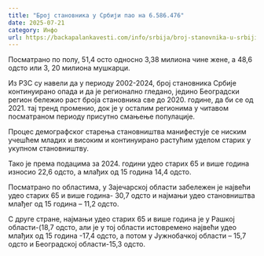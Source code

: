 ```yaml
---
title: "Број становника у Србији пао на 6.586.476"
date: 2025-07-21
category: Инфо
url: https://backapalankavesti.com/info/srbija/broj-stanovnika-u-srbiji-pao-na-6-586-476/
---
```


Посматрано по полу, 51,4 осто односно 3,38 милиона чине жене, а 48,6 одсто или 3, 20 милиона мушкарци.

Из РЗС су навели да у периоду 2002-2024, број становника Србије континуирано опада и да је регионално гледано, једино Београдски регион бележио раст броја становника све до 2020. године, да би се од 2021. тај тренд променио, док је у осталим регионима у читавом посматраном периоду присутно смањење популације.

Процес демографског старења становништва манифестује се ниским учешћем младих и високим и континуирано растућим уделом старих у укупном становништву.

Тако је према подацима за 2024. години удео старих 65 и више година износио 22,6 одсто, а млађих од 15 година 14,4 одсто.

Посматрано по областима, у Зајечарској области забележен је највећи удео старих 65 и више година- 30,7 одсто и најмањи удео становништва млађег од 15 година – 11,2 одсто.

С друге стране, најмањи удео старих 65 и више година је у Рашкој области-(18,7 одсто, али је у тој области истовремено највећи удео млађих од 15 година -17,4 одсто, а потом у Јужнобачкој области – 15,7 одсто и Београдској области-15,3 одсто.
